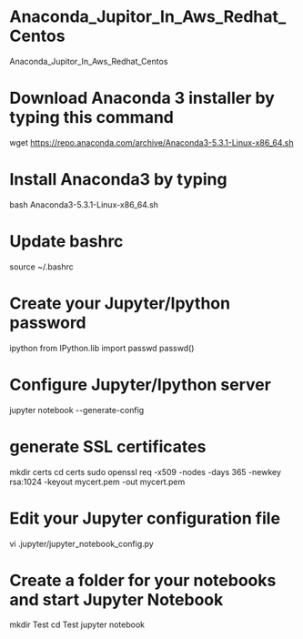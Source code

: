 # Anaconda_Jupitor_In_Aws_Redhat_Centos
Anaconda_Jupitor_In_Aws_Redhat_Centos

# Download Anaconda 3 installer by typing this command
wget https://repo.anaconda.com/archive/Anaconda3-5.3.1-Linux-x86_64.sh

# Install Anaconda3 by typing
bash Anaconda3-5.3.1-Linux-x86_64.sh 

# Update bashrc
source ~/.bashrc

# Create your Jupyter/Ipython password
ipython
from IPython.lib import passwd
passwd()

# Configure Jupyter/Ipython server
jupyter notebook --generate-config

# generate SSL certificates
mkdir certs
cd certs
sudo openssl req -x509 -nodes -days 365 -newkey rsa:1024 -keyout mycert.pem -out mycert.pem

# Edit your Jupyter configuration file
vi .jupyter/jupyter_notebook_config.py

# Create a folder for your notebooks and start Jupyter Notebook
mkdir Test
cd Test
jupyter notebook
